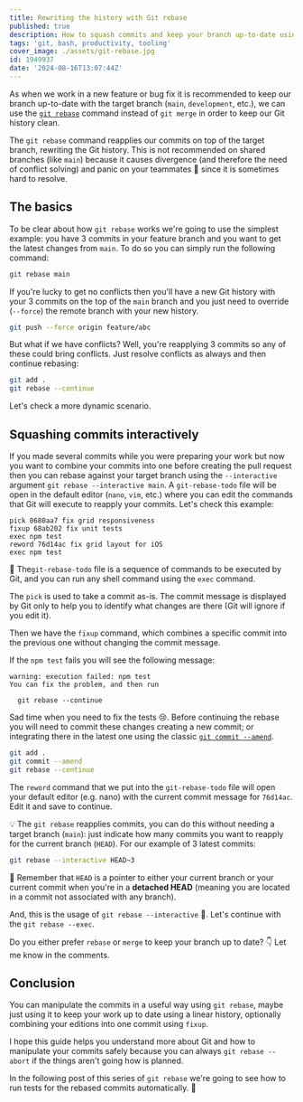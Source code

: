```yaml
---
title: Rewriting the history with Git rebase
published: true
description: How to squash commits and keep your branch up-to-date using git rebase
tags: 'git, bash, productivity, tooling'
cover_image: ./assets/git-rebase.jpg
id: 1949937
date: '2024-08-16T13:07:44Z'
---
```


As when we work in a new feature or bug fix it is recommended to keep our branch up-to-date with the target branch (`main`, `development`, etc.), we can use the [`git rebase`](https://git-scm.com/docs/git-rebase) command instead of `git merge` in order to keep our Git history clean.

The `git rebase` command reapplies our commits on top of the target branch, rewriting the Git history. This is not recommended on shared branches (like `main`) because it causes divergence (and therefore the need of conflict solving) and panic on your teammates 😬 since it is sometimes hard to resolve.

## The basics

To be clear about how `git rebase` works we're going to use the simplest example: you have 3 commits in your feature branch and you want to get the latest changes from `main`. To do so you can simply run the following command:

```bash
git rebase main
```

If you're lucky to get no conflicts then you'll have a new Git history with your 3 commits on the top of the `main` branch and you just need to override (`--force`) the remote branch with your new history.

```bash
git push --force origin feature/abc
```

But what if we have conflicts? Well, you're reapplying 3 commits so any of these could bring conflicts. Just resolve conflicts as always and then continue rebasing:

```bash
git add .
git rebase --continue
```

Let's check a more dynamic scenario.

## Squashing commits interactively

If you made several commits while you were preparing your work but now you want to combine your commits into one before creating the pull request then you can rebase against your target branch using the `--interactive` argument `git rebase --interactive main`. A `git-rebase-todo` file will be open in the default editor (`nano`, `vim`, etc.) where you can edit the commands that Git will execute to reapply your commits. Let's check this example:

```text
pick 0680aa7 fix grid responsiveness
fixup 68ab202 fix unit tests
exec npm test
reword 76d14ac fix grid layout for iOS
exec npm test
```

🧠 The`git-rebase-todo` file is a sequence of commands to be executed by Git, and you can run any shell command using the `exec` command.

The `pick` is used to take a commit as-is. The commit message is displayed by Git only to help you to identify what changes are there (Git will ignore if you edit it).

Then we have the `fixup` command, which combines a specific commit into the previous one without changing the commit message.

If the `npm test` fails you will see the following message:

```text
warning: execution failed: npm test
You can fix the problem, and then run

  git rebase --continue
```

Sad time when you need to fix the tests 😢. Before continuing the rebase you will need to commit these changes creating a new commit; or integrating there in the latest one using the classic [`git commit --amend`](https://git-scm.com/docs/git-commit#Documentation/git-commit.txt---amend).

```bash
git add .
git commit --amend
git rebase --continue
```

The `reword` command that we put into the `git-rebase-todo` file will open your default editor (e.g. nano) with the current commit message for `76d14ac`. Edit it and save to continue.

💡 The `git rebase` reapplies commits, you can do this without needing a target branch (`main`): just indicate how many commits you want to reapply for the current branch (`HEAD`). For our example of 3 latest commits:

```bash
git rebase --interactive HEAD~3
```

🧠 Remember that `HEAD` is a pointer to either your current branch or your current commit when you're in a **detached HEAD** (meaning you are located in a commit not associated with any branch).

And, this is the usage of `git rebase --interactive` 🎉. Let's continue with the `git rebase --exec`.

Do you either prefer `rebase` or `merge` to keep your branch up to date? 👇 Let me know in the comments.

## Conclusion

You can manipulate the commits in a useful way using `git rebase`, maybe just using it to keep your work up to date using a linear history, optionally combining your editions into one commit using `fixup`.

I hope this guide helps you understand more about Git and how to manipulate your commits safely because you can always `git rebase --abort` if the things aren't going how is planned.

In the following post of this series of `git rebase` we're going to see how to run tests for the rebased commits automatically. 😬
